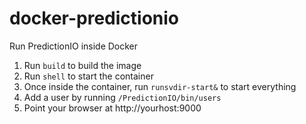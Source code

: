 docker-predictionio
===================

Run PredictionIO inside Docker

1. Run ```build``` to build the image
2. Run ```shell``` to start the container
3. Once inside the container, run ```runsvdir-start&``` to start everything
4. Add a user by running ```/PredictionIO/bin/users```
5. Point your browser at http://yourhost:9000
